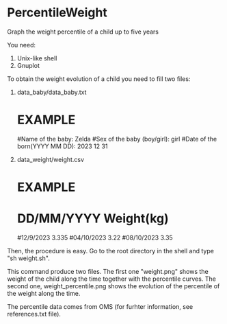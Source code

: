 # PercentileWeight
Graph the weight percentile of a child up to five years

You need:
1. Unix-like shell
2. Gnuplot

To obtain the weight evolution of a child you need to fill two files:
1. data_baby/data_baby.txt
   # EXAMPLE #
   #Name of the baby: Zelda
   #Sex of the baby (boy/girl): girl
   #Date of the born(YYYY MM DD): 2023 12 31

2. data_weight/weight.csv
   # EXAMPLE #
   # DD/MM/YYYY Weight(kg)
   #12/9/2023 3.335
   #04/10/2023 3.22
   #08/10/2023 3.35

Then, the procedure is easy. Go to the root directory in the shell and type "sh weight.sh".

This command produce two files. The first one "weight.png" shows the weight of the child along the time together with the percentile curves. The second one, weight_percentile.png shows the evolution of the percentile of the weight along the time.

The percentile data comes from OMS (for furhter information, see references.txt file).



